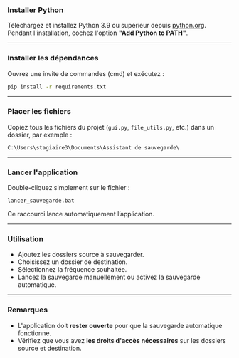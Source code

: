 ### **Installer Python**

Téléchargez et installez Python 3.9 ou supérieur depuis [python.org](https://www.python.org).
Pendant l'installation, cochez l'option **"Add Python to PATH"**.

---

### **Installer les dépendances**

Ouvrez une invite de commandes (cmd) et exécutez :

```bash
pip install -r requirements.txt
```

---

### **Placer les fichiers**

Copiez tous les fichiers du projet (`gui.py`, `file_utils.py`, etc.) dans un dossier, par exemple :

```
C:\Users\stagiaire3\Documents\Assistant de sauvegarde\
```

---

### **Lancer l'application**

Double-cliquez simplement sur le fichier :

```
lancer_sauvegarde.bat
```

Ce raccourci lance automatiquement l’application.

---

### **Utilisation**

* Ajoutez les dossiers source à sauvegarder.
* Choisissez un dossier de destination.
* Sélectionnez la fréquence souhaitée.
* Lancez la sauvegarde manuellement ou activez la sauvegarde automatique.

---

### **Remarques**

* L'application doit **rester ouverte** pour que la sauvegarde automatique fonctionne.
* Vérifiez que vous avez **les droits d'accès nécessaires** sur les dossiers source et destination.
